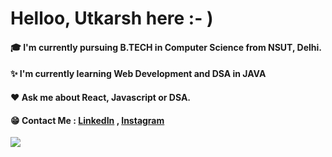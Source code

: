 # Helloo, Utkarsh here :- )
#### 🎓 I'm currently pursuing B.TECH in Computer Science from NSUT, Delhi.
#### ✨ I'm currently learning Web Development and DSA in JAVA
#### ❤️ Ask me about React, Javascript or DSA.
#### 😁 Contact Me : [LinkedIn](https://www.linkedin.com/in/utkarsh-shrivastava-a2b989225/) , [Instagram](https://www.instagram.com/utkrsh.1203/)

<img src="https://github-readme-stats.vercel.app/api?username=utkrsh1203&&show_icons=true&title_color=ffffff&icon_color=bb2acf&text_color=daf7dc&bg_color=191919">
  
